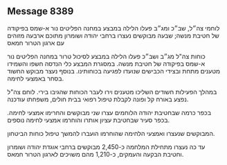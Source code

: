 ## Message 8389

לוחמי צה״ל, שב״כ ומג״ב פעלו הלילה במבצע במחנה הפליטים נור א-שמס בפיקודה של חטיבת מנשה; שבעה מבוקשים נעצרו ברחבי יהודה ושומרון מתוכם ארבעה מזוהים עם ארגון הטרור חמאס

כוחות צה"ל מג״ב ושב״כ פעלו הלילה במבצע לסיכול טרור במחנה הפליטים נור א-שמס בפיקודה של חטיבת מנשה. במסגרת המבצע כלי הנדסה חשפו והשמידו מטענים מתחת ובצידי הכבישים שנועדו לפגיעה בכוחותינו. בנוסף נעצר מבוקש החשוד בסחר באמצעי לחימה.

במהלך הפעילות חשודים השליכו מטענים וירו לעבר הכוחות שהגיבו בירי.
לוחם צה"ל נפצע באורח קל ופונה לקבלת טיפול רפואי בבית חולים, משפחתו עודכנה.

בכפר כרמה שבחטיבת יהודה הלוחמים עצרו שני מבוקשים והחרימו אמצעי לחימה. בכפר סעיר שבחטיבת עציון אותרו והוחרמו אמצעי לחימה נוספים.

המבוקשים שנעצרו ואמצעי הלחימה שהוחרמו הועברו להמשך טיפול כוחות הביטחון.

עד כה נעצרו מתחילת המלחמה כ-2,450 מבוקשים ברחבי אוגדת יהודה ושומרון וחטיבת הבקעה והעמקים, כ-1,210 מהם משויכים לארגון הטרור חמאס.


